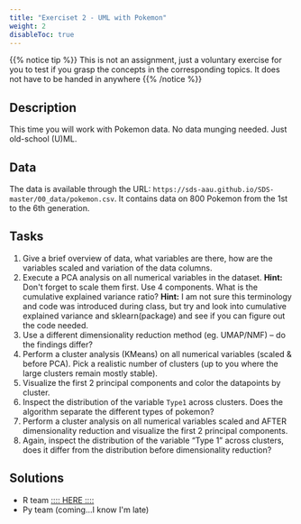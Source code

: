 ```yaml
---
title: "Exerciset 2 - UML with Pokemon"
weight: 2
disableToc: true
---
```


{{% notice tip %}} This is not an assignment, just a voluntary exercise for you to test if you grasp the concepts in the corresponding topics. It does not have to be handed in anywhere
{{% /notice %}}

## Description
This time you will work with Pokemon data. No data munging needed. Just old-school (U)ML.

## Data

The data is available through the URL: `https://sds-aau.github.io/SDS-master/00_data/pokemon.csv`. It contains data on 800 Pokemon from the 1st to the 6th generation.

## Tasks

1. Give a brief overview of data, what variables are there, how are the variables scaled and variation of the data columns.
2. Execute a PCA analysis on all numerical variables in the dataset. **Hint:** Don't forget to scale them first. Use 4 components. What is the cumulative explained variance ratio? **Hint:** I am not sure this terminology and code was introduced during class, but try and look into cumulative explained variance and sklearn(package) and see if you can figure out the code needed.
3. Use a different dimensionality reduction method (eg. UMAP/NMF) – do the findings differ?
4. Perform a cluster analysis (KMeans) on all numerical variables (scaled & before PCA). Pick a realistic number of clusters (up to you where the large clusters remain mostly stable).
5. Visualize the first 2 principal components and color the datapoints by cluster.
6. Inspect the distribution of the variable `Type1` across clusters. Does the algorithm separate the different types of pokemon?
7. Perform a cluster analysis on all numerical variables scaled and AFTER dimensionality reduction and visualize the first 2 principal components.
8. Again, inspect the distribution of the variable “Type 1” across clusters, does it differ from the distribution before dimensionality reduction?
     
## Solutions

* R team [:::: HERE ::::](https://sds-aau.github.io/SDS-master/M1/Notebooks/assignments/assignment2_solution_r_pokemon.nb.html)
* Py team (coming...I know I'm late)
 
